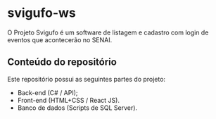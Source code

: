 # svigufo-ws
O Projeto Svigufo é um software de listagem e cadastro com login de eventos que acontecerão no SENAI.

## Conteúdo do repositório
Este repositório possui as seguintes partes do projeto:
- Back-end (C# / API);
- Front-end (HTML+CSS / React JS).
- Banco de dados (Scripts de SQL Server).

